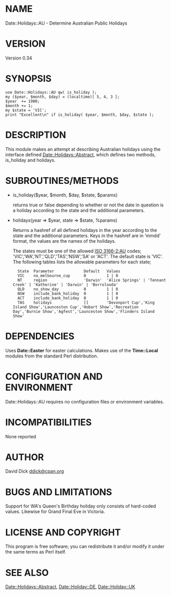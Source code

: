 # NAME

Date::Holidays::AU - Determine Australian Public Holidays

# VERSION

Version 0.34

# SYNOPSIS

    use Date::Holidays::AU qw( is_holiday );
    my ($year, $month, $day) = (localtime)[ 5, 4, 3 ];
    $year  += 1900;
    $month += 1;
    my $state = 'VIC';
    print "Excellent\n" if is_holiday( $year, $month, $day, $state );

# DESCRIPTION

This module makes an attempt at describing Australian holidays using the
interface defined [Date::Holidays::Abstract](https://metacpan.org/pod/Date::Holidays::Abstract), which defines two methods,
is\_holiday and holidays.

# SUBROUTINES/METHODS

- is\_holiday($year, $month, $day, $state, $params)

    returns true or false depending to whether or not the date in question
    is a holiday according to the state and the additional parameters.

- holidays(year => $year, state => $state, %params)

    Returns a hashref of all defined holidays in the year according
    to the state and the additional parameters. Keys in the hashref
    are in 'mmdd' format, the values are the names of the
    holidays.

    The states must be one of the allowed [ISO 3166-2:AU](https://en.wikipedia.org/wiki/ISO_3166-2:AU) codes; 'VIC','WA','NT','QLD','TAS','NSW','SA' or 'ACT'.  The
    default state is 'VIC'.  The following tables lists the allowable parameters
    for each state;

        State  Parameter             Default   Values
        VIC    no_melbourne_cup      0         1 | 0
        NT     region                'Darwin'  'Alice Springs' | 'Tennant Creek' | 'Katherine' | 'Darwin' | 'Borrolooda'
        QLD    no_show_day           0         1 | 0
        NSW    include_bank_holiday  0         1 | 0
        ACT    include_bank_holiday  0         1 | 0
        TAS    holidays              []        'Devonport Cup','King Island Show','Launceston Cup','Hobart Show','Recreation Day','Burnie Show','Agfest','Launceston Show','Flinders Island Show'

# DEPENDENCIES

Uses **Date::Easter** for easter calculations. Makes use of the **Time::Local**
modules from the standard Perl distribution.

# CONFIGURATION AND ENVIRONMENT

Date::Holidays::AU requires no configuration files or environment variables.  

# INCOMPATIBILITIES

None reported

# AUTHOR

David Dick <ddick@cpan.org>

# BUGS AND LIMITATIONS

Support for WA's Queen's Birthday holiday only consists of hard-coded values.
Likewise for Grand Final Eve in Victoria.  

# LICENSE AND COPYRIGHT

This program is free software; you can redistribute it and/or modify
it under the same terms as Perl itself.

# SEE ALSO

[Date::Holidays::Abstract](https://metacpan.org/pod/Date::Holidays::Abstract), [Date::Holiday::DE](https://metacpan.org/pod/Date::Holidays::DE), [Date::Holiday::UK](https://metacpan.org/pod/Date::Holidays::UK)
